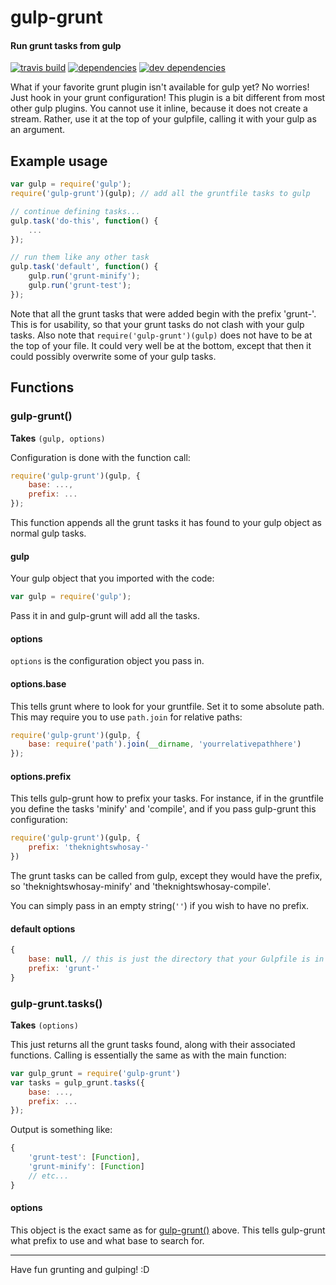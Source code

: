 # gulp-grunt
#### Run grunt tasks from gulp
[![travis build](https://api.travis-ci.org/gratimax/gulp-grunt.png)](https://travis-ci.org/gratimax/gulp-grunt)
[![dependencies](https://david-dm.org/gratimax/gulp-grunt.png)](https://david-dm.org/gratimax/gulp-grunt)
[![dev dependencies](https://david-dm.org/gratimax/gulp-grunt/dev-status.png)](https://david-dm.org/gratimax/gulp-grunt#badge-embed=&info=devDependencies&view=table)

What if your favorite grunt plugin isn't available for gulp yet? No worries! Just hook in your
grunt configuration!
This plugin is a bit different from most other gulp plugins.
You cannot use it inline, because it does not create a stream.
Rather, use it at the top of your gulpfile, calling it with your gulp as an argument.

## Example usage
```js
var gulp = require('gulp');
require('gulp-grunt')(gulp); // add all the gruntfile tasks to gulp

// continue defining tasks...
gulp.task('do-this', function() {
    ...
});

// run them like any other task
gulp.task('default', function() {
    gulp.run('grunt-minify');
    gulp.run('grunt-test');
});
```
Note that all the grunt tasks that were added begin with the prefix 'grunt-'.
This is for usability, so that your grunt tasks do not clash with your gulp tasks.
Also note that `require('gulp-grunt')(gulp)` does not have to be at the top of your file.
It could very well be at the bottom, except that then it could possibly overwrite some of your
gulp tasks.

## Functions

### gulp-grunt()
__Takes__ `(gulp, options)`

Configuration is done with the function call:
```js
require('gulp-grunt')(gulp, {
    base: ...,
    prefix: ...
});
```
This function appends all the grunt tasks it has found to your gulp object as normal gulp tasks.

#### gulp
Your gulp object that you imported with the code:
```js
var gulp = require('gulp');
```
Pass it in and gulp-grunt will add all the tasks.

#### options
`options` is the configuration object you pass in.

#### options.base
This tells grunt where to look for your gruntfile.
Set it to some absolute path.
This may require you to use `path.join` for relative paths:
```js
require('gulp-grunt')(gulp, {
    base: require('path').join(__dirname, 'yourrelativepathhere')
});
```

#### options.prefix
This tells gulp-grunt how to prefix your tasks.
For instance, if in the gruntfile you define the tasks 'minify' and 'compile',
and if you pass gulp-grunt this configuration:
```js
require('gulp-grunt')(gulp, {
    prefix: 'theknightswhosay-'
})
```
The grunt tasks can be called from gulp, except they would have the prefix, so
'theknightswhosay-minify' and 'theknightswhosay-compile'.

You can simply pass in an empty string(`''`) if you wish to have no prefix.

#### default options

```js
{
    base: null, // this is just the directory that your Gulpfile is in
    prefix: 'grunt-'
}
```

### gulp-grunt.tasks()
__Takes__ `(options)`

This just returns all the grunt tasks found, along with their associated functions.
Calling is essentially the same as with the main function:
```js
var gulp_grunt = require('gulp-grunt')
var tasks = gulp_grunt.tasks({
    base: ...,
    prefix: ...
});
```
Output is something like:
```js
{
    'grunt-test': [Function],
    'grunt-minify': [Function]
    // etc...
}
```

#### options
This object is the exact same as for [gulp-grunt()](#gulp-grunt-1) above. 
This tells gulp-grunt what prefix to use and what base to search for.

***

Have fun grunting and gulping! :D